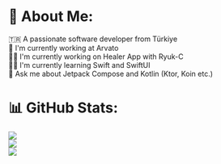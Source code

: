 # 💫 About Me:
🇹🇷 A passionate software developer from Türkiye<br>🏢 I'm currently working at Arvato<br>👨‍💻 I'm currently working on Healer App with Ryuk-C<br>🙅‍♂️ I'm currently learning Swift and SwiftUI<br>💬 Ask me about Jetpack Compose and Kotlin (Ktor, Koin etc.)

# 📊 GitHub Stats:
![](https://github-readme-stats.vercel.app/api?username=furkanayaz&theme=tokyonight&hide_border=false&include_all_commits=true&count_private=false)<br/>
![](https://github-readme-streak-stats.herokuapp.com/?user=furkanayaz&theme=tokyonight&hide_border=false)<br/>
![](https://github-readme-stats.vercel.app/api/top-langs/?username=furkanayaz&theme=tokyonight&hide_border=false&include_all_commits=true&count_private=false&layout=compact)
